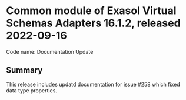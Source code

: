 # Common module of Exasol Virtual Schemas Adapters 16.1.2, released 2022-09-16

Code name: Documentation Update

## Summary

This release includes updatd documentation for issue #258 which fixed data type properties.

